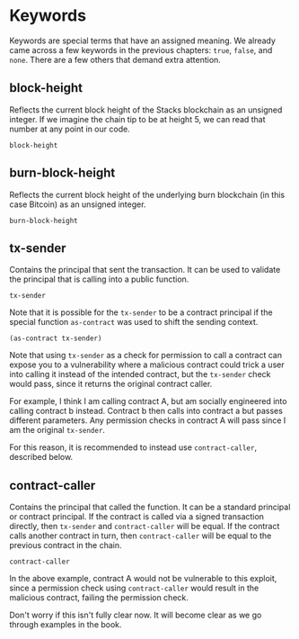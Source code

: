 # Keywords

Keywords are special terms that have an assigned meaning. We already came across
a few keywords in the previous chapters: `true`, `false`, and `none`. There are
a few others that demand extra attention.

## block-height

Reflects the current block height of the Stacks blockchain as an unsigned
integer. If we imagine the chain tip to be at height 5, we can read that number
at any point in our code.

```Clarity,{"mineBlocks": 5}
block-height
```

## burn-block-height

Reflects the current block height of the underlying burn blockchain (in this
case Bitcoin) as an unsigned integer.

```Clarity
burn-block-height
```

## tx-sender

Contains the principal that sent the transaction. It can be used to validate the
principal that is calling into a public function.

```Clarity
tx-sender
```

Note that it is possible for the `tx-sender` to be a contract principal if the
special function `as-contract` was used to shift the sending context.

```Clarity
(as-contract tx-sender)
```

Note that using `tx-sender` as a check for permission to call a contract can expose you to a vulnerability where a malicious contract could trick a user into calling it instead of the intended contract, but the `tx-sender` check would pass, since it returns the original contract caller.

For example, I think I am calling contract A, but am socially engineered into calling contract b instead. Contract b then calls into contract a but passes different parameters. Any permission checks in contract A will pass since I am the original `tx-sender`.

For this reason, it is recommended to instead use `contract-caller`, described below.

## contract-caller

Contains the principal that called the function. It can be a standard principal
or contract principal. If the contract is called via a signed transaction
directly, then `tx-sender` and `contract-caller` will be equal. If the contract
calls another contract in turn, then `contract-caller` will be equal to the
previous contract in the chain.

```Clarity
contract-caller
```

In the above example, contract A would not be vulnerable to this exploit, since a permission check using `contract-caller` would result in the malicious contract, failing the permission check.

Don't worry if this isn't fully clear now. It will become clear as we go through examples in the book.
